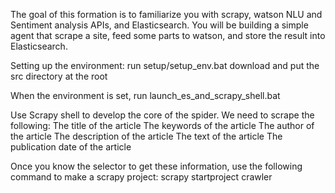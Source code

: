 The goal of this formation is to familiarize you with scrapy, watson NLU and Sentiment analysis APIs, and Elasticsearch.
You will be building a simple agent that scrape a site, feed some parts to watson, and store the result into Elasticsearch.

Setting up the environment: 
    run setup/setup_env.bat
    download and put the src directory at the root

When the environment is set, run launch_es_and_scrapy_shell.bat

Use Scrapy shell to develop the core of the spider. We need to scrape the following:
    The title of the article
    The keywords of the article
    The author of the article
    The description of the article
    The text of the article
    The publication date of the article

Once you know the selector to get these information, use the following command to make a scrapy project: scrapy startproject crawler
